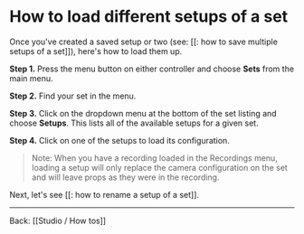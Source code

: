 # How to load different setups of a set

Once you've created a saved setup or two (see: [[: how to save multiple setups of a set]]), here's how to load them up.

**Step 1.** Press the menu button on either controller and choose **Sets** from the main menu.

**Step 2.** Find your set in the menu.

**Step 3.** Click on the dropdown menu at the bottom of the set listing and choose **Setups**. This lists all of the available setups for a given set.

**Step 4.** Click on one of the setups to load its configuration.

> Note: When you have a recording loaded in the Recordings menu, loading a setup will only replace the camera configuration on the set and will leave props as they were in the recording.

Next, let's see [[: how to rename a setup of a set]].

---

Back: [[Studio / How tos]]
